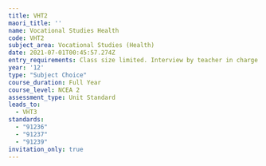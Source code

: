 ```yaml
---
title: VHT2
maori_title: ''
name: Vocational Studies Health
code: VHT2
subject_area: Vocational Studies (Health)
date: 2021-07-01T00:45:57.274Z
entry_requirements: Class size limited. Interview by teacher in charge required.
year: '12'
type: "Subject Choice"
course_duration: Full Year
course_level: NCEA 2
assessment_type: Unit Standard
leads_to:
  - VHT3
standards:
  - "91236"
  - "91237"
  - "91239"
invitation_only: true
---
```


